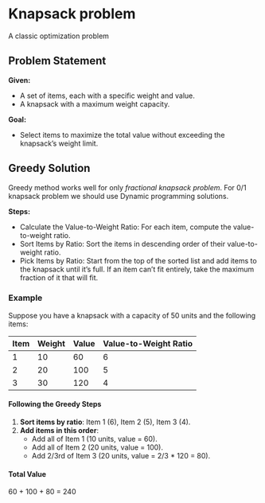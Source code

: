 # Knapsack problem

A classic optimization problem

## Problem Statement

**Given:**

- A set of items, each with a specific weight and value.
- A knapsack with a maximum weight capacity.

**Goal:**

- Select items to maximize the total value without exceeding the knapsack’s weight limit.

## Greedy Solution

Greedy method works well for only _fractional knapsack problem_. For 0/1 knapsack problem we should use Dynamic programming solutions.

**Steps:**

- Calculate the Value-to-Weight Ratio: For each item, compute the value-to-weight ratio.
- Sort Items by Ratio: Sort the items in descending order of their value-to-weight ratio.
- Pick Items by Ratio: Start from the top of the sorted list and add items to the knapsack until it’s full.
  If an item can’t fit entirely, take the maximum fraction of it that will fit.

### Example

Suppose you have a knapsack with a capacity of 50 units and the following items:

| Item | Weight | Value | Value-to-Weight Ratio |
| ---- | ------ | ----- | --------------------- |
| 1    | 10     | 60    | 6                     |
| 2    | 20     | 100   | 5                     |
| 3    | 30     | 120   | 4                     |

#### Following the Greedy Steps

1. **Sort items by ratio**: Item 1 (6), Item 2 (5), Item 3 (4).
2. **Add items in this order**:
   - Add all of Item 1 (10 units, value = 60).
   - Add all of Item 2 (20 units, value = 100).
   - Add 2/3rd of Item 3 (20 units, value = 2/3 \* 120 = 80).

#### Total Value

60 + 100 + 80 = 240
